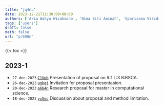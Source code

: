 ```yaml
---
title: "jq4nu"
date: 2023-12-21T11:30:00+08:00
authors: ['Aria Wahyu Wicaksono', 'Nina Siti Aminah', 'Sparisoma Viridi']
tags: ['users']
draft: false
math: false
url: "p/000n"
---
```

{{< toc >}}


## 2023-1
+ `27-dec-2023` [`C1Vub`](https://www.instagram.com/p/C1VubxIveo3/) Presentation of proposal on R:1 L:3 B:BSCA.
+ `26-dec-2023` [`ugkqj`](https://osf.io/ugkqj) Invitation for proposal presentasion.
+ `20-dec-2023` [`p6b4n`](https://osf.io/p6b4n) Research proposal for master in computational science.
+ `18-dec-2023` [`yx5mc`](https://osf.io/yx5mc) Discussion about proposal and method limitation.
